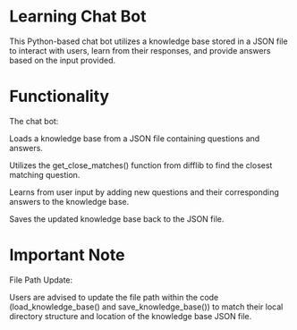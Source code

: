 # Learning Chat Bot
This Python-based chat bot utilizes a knowledge base stored in a JSON file to interact with users, learn from their responses, and provide answers based on the input provided.
# Functionality
The chat bot:

Loads a knowledge base from a JSON file containing questions and answers.

Utilizes the get_close_matches() function from difflib to find the closest matching question.

Learns from user input by adding new questions and their corresponding answers to the knowledge base.

Saves the updated knowledge base back to the JSON file.
# Important Note
File Path Update:

Users are advised to update the file path within the code (load_knowledge_base() and save_knowledge_base()) to match their local directory structure and location of the knowledge base JSON file.
